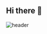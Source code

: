 ## Hi there 👋

<!--
**gowonisgood/gowonisgood** is a ✨ _special_ ✨ repository because its `README.md` (this file) appears on your GitHub profile.

Here are some ideas to get you started:

- 🔭 I’m currently working on ...
- 🌱 I’m currently learning ...
- 👯 I’m looking to collaborate on ...
- 🤔 I’m looking for help with ...
- 💬 Ask me about ...
- 📫 How to reach me: ...
- 😄 Pronouns: ...
- ⚡ Fun fact: ...
-->
![header](https://capsule-render.vercel.app/api?type=venom&color=0:EEFF00,100:a82da8&height=300&section=header&text=Gowon%20is%20good!&fontSize=90&fontColor=ffffff&textBg=true)

<!--![Top Langs](https://github-readme-stats.vercel.app/api/top-langs/?username=anuraghazra&layout=compact)-->
